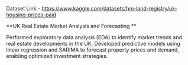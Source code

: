 Dataset Link - https://www.kaggle.com/datasets/hm-land-registry/uk-housing-prices-paid

**UK Real Estate Market Analysis and Forecasting
**

Performed exploratory data analysis (EDA) to identify market trends and real estate developments in the UK. Developed predictive models using linear regression and SARIMA to forecast property prices and demand, enabling optimized investment strategies.
